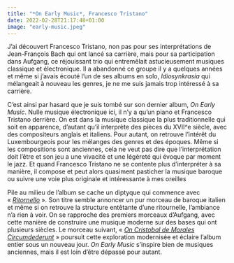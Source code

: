 ```yaml
---
title: "*On Early Music*, Francesco Tristano"
date: 2022-02-28T21:17:48+01:00
image: "early-music.jpeg"
---
```


J’ai découvert Francesco Tristano, non pas pour ses interprétations de Jean-François Bach qui ont lancé sa carrière, mais pour sa participation dans Aufgang, ce réjouissant trio qui entremêlait astucieusement musiques classique et électronique. Il a abandonné ce groupe il y a quelques années et même si j’avais écouté l’un de ses albums en solo, *Idiosynkrasia* qui mélangeait à nouveau les genres, je ne me suis jamais trop intéressé à sa carrière.

C’est ainsi par hasard que je suis tombé sur son dernier album, *On Early Music*. Nulle musique électronique ici, il n’y a qu’un piano et Francesco Tristano derrière. On est dans la musique classique la plus traditionnelle qui soit en apparence, d’autant qu’il interprète des pièces du XVII^e siècle, avec des compositeurs anglais et italiens. Pour autant, on retrouve l’intérêt du Luxembourgeois pour les mélanges des genres et des époques. Même si les compositions sont anciennes, cela ne veut pas dire que l’interprétation doit l’être et son jeu a une vivacité et une légèreté qui évoque par moment le jazz. Et quand Francesco Tristano ne se contente plus d’interpréter à sa manière, il compose et peut alors quasiment pasticher la musique baroque ou suivre une voie plus originale et intéressante à mes oreilles

Pile au milieu de l’album se cache un diptyque qui commence avec « [*Ritornello*](https://www.youtube.com/watch?v=kZaYoHRig3Q) ». Son titre semble annoncer un pur morceau de baroque italien et même si on retrouve la structure entêtante d’une ritournelle, l’ambiance n’a rien à voir. On se rapproche des premiers morceaux d’Aufgang, avec cette manière de construire une musique moderne sur des bases qui ont plusieurs siècles. Le morceau suivant, « [*On Cristobal de Morales Circumdederunt*](https://www.youtube.com/watch?v=ddrgeqwBGos) » poursuit cette exploration modernisée et éclaire l’album entier sous un nouveau jour. *On Early Music* s’inspire bien de musiques anciennes, mais il est loin d’être dépassé pour autant. 